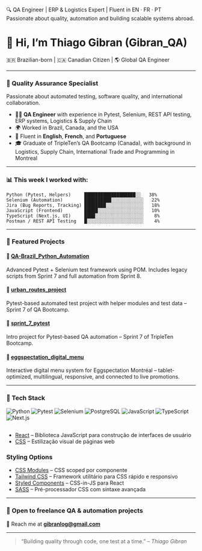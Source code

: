🔍 QA Engineer | ERP & Logistics Expert | Fluent in EN · FR · PT  
Passionate about quality, automation and building scalable systems abroad.

# 👋 Hi, I’m Thiago Gibran (Gibran_QA)

🇧🇷 Brazilian-born | 🇨🇦 Canadian Citizen | 🌎 Global QA Engineer

---

### 🧪 Quality Assurance Specialist

Passionate about automated testing, software quality, and international collaboration.

- 👨‍💻 **QA Engineer** with experience in Pytest, Selenium, REST API testing, ERP systems, Logistics & Supply Chain  
- 🌍 Worked in Brazil, Canada, and the USA  
- 💬 Fluent in **English**, **French**, and **Portuguese**  
- 🎓 Graduate of TripleTen’s QA Bootcamp (Canada), with background in Logistics, Supply Chain, International Trade and Programming in Montreal  

---

### 📊 This week I worked with:

```
Python (Pytest, Helpers)     ███████████████████░░   38%
Selenium (Automation)        ██████████░░░░░░░░░░░░   22%
Jira (Bug Reports, Tracking) ████████░░░░░░░░░░░░░░   18%
JavaScript (Frontend)        █████░░░░░░░░░░░░░░░░░   10%
TypeScript (Next.js, UI)     ████░░░░░░░░░░░░░░░░░░    8%
Postman / REST API Testing   █░░░░░░░░░░░░░░░░░░░░░    4%
```

---

### 🚀 Featured Projects

#### 🔹 [QA-Brazil_Python_Automation](https://github.com/Gibran-T/QA-Brazil_Python_Automation)  
Advanced Pytest + Selenium test framework using POM. Includes legacy scripts from Sprint 7 and full automation from Sprint 8.

#### 🔹 [urban_routes_project](https://github.com/Gibran-T/urban_routes_project)  
Pytest-based automated test project with helper modules and test data – Sprint 7 of QA Bootcamp.

#### 🔹 [sprint_7_pytest](https://github.com/Gibran-T/sprint_7_pytest)  
Intro project for Pytest-based QA automation – Sprint 7 of TripleTen Bootcamp.

#### 🔹 [eggspectation_digital_menu](https://github.com/Gibran-T/eggspectation_digital_menu)  
Interactive digital menu system for Eggspectation Montréal – tablet-optimized, multilingual, responsive, and connected to live promotions.

---

### 🧰 Tech Stack

![Python](https://img.shields.io/badge/Python-3670A0?style=for-the-badge&logo=python&logoColor=fff)
![Pytest](https://img.shields.io/badge/Pytest-0A0A0A?style=for-the-badge&logo=pytest&logoColor=white)
![Selenium](https://img.shields.io/badge/Selenium-43B02A?style=for-the-badge&logo=selenium&logoColor=white)
![PostgreSQL](https://img.shields.io/badge/PostgreSQL-316192?style=for-the-badge&logo=postgresql&logoColor=white)
![JavaScript](https://img.shields.io/badge/JavaScript-323330?style=for-the-badge&logo=javascript&logoColor=F7DF1E)
![TypeScript](https://img.shields.io/badge/TypeScript-007ACC?style=for-the-badge&logo=typescript&logoColor=white)
![Next.js](https://img.shields.io/badge/Next.js-000?style=for-the-badge&logo=next.js&logoColor=white)
## 

- [React](https://reactjs.org/) – Biblioteca JavaScript para construção de interfaces de usuário
- [CSS](https://developer.mozilla.org/en-US/docs/Web/CSS) – Estilização visual de páginas web

### Styling Options 

- [CSS Modules](https://github.com/css-modules/css-modules) – CSS scoped por componente
- [Tailwind CSS](https://tailwindcss.com/) – Framework utilitário para CSS rápido e responsivo
- [Styled Components](https://styled-components.com/) – CSS-in-JS para React
- [SASS](https://sass-lang.com/) – Pré-processador CSS com sintaxe avançada

---

### 💼 Open to freelance QA & automation projects  
📧 Reach me at **[gibranlog@gmail.com](mailto:gibranlog@gmail.com)**

---

> “Building quality through code, one test at a time.” – *Thiago Gibran*
